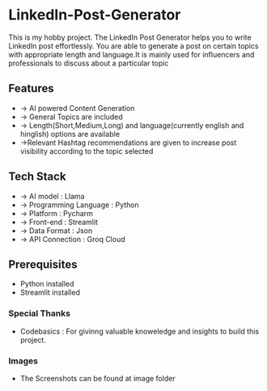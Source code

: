 # LinkedIn-Post-Generator
This is my hobby project. The LinkedIn Post Generator helps you to write LinkedIn post effortlessly. You are able to generate a post on certain topics with appropriate length and language.It is mainly used for influencers and professionals to discuss about a particular topic
## Features
- -> AI powered Content Generation
- -> General Topics are included
- -> Length(Short,Medium,Long) and language(currently english and hinglish) options are available
- ->Relevant Hashtag recommendations are given to increase post visibility according to the topic selected
## Tech Stack
- -> AI model : Llama
- -> Programming Language : Python
- -> Platform : Pycharm
- -> Front-end : Streamlit
- -> Data Format :  Json
- -> API Connection : Groq Cloud
## Prerequisites
- Python installed
- Streamlit installed
### Special Thanks 
- Codebasics :  For givinng valuable knoweledge and insights to build this project.
### Images
 - The Screenshots can be found at image folder


